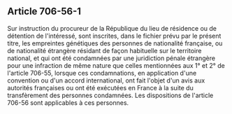 Article 706-56-1
----
Sur instruction du procureur de la République du lieu de résidence ou de
détention de l'intéressé, sont inscrites, dans le fichier prévu par le présent
titre, les empreintes génétiques des personnes de nationalité française, ou de
nationalité étrangère résidant de façon habituelle sur le territoire national,
et qui ont été condamnées par une juridiction pénale étrangère pour une
infraction de même nature que celles mentionnées aux 1° et 2° de l'article
706-55, lorsque ces condamnations, en application d'une convention ou d'un
accord international, ont fait l'objet d'un avis aux autorités françaises ou ont
été exécutées en France à la suite du transfèrement des personnes condamnées.
Les dispositions de l'article 706-56 sont applicables à ces personnes.
